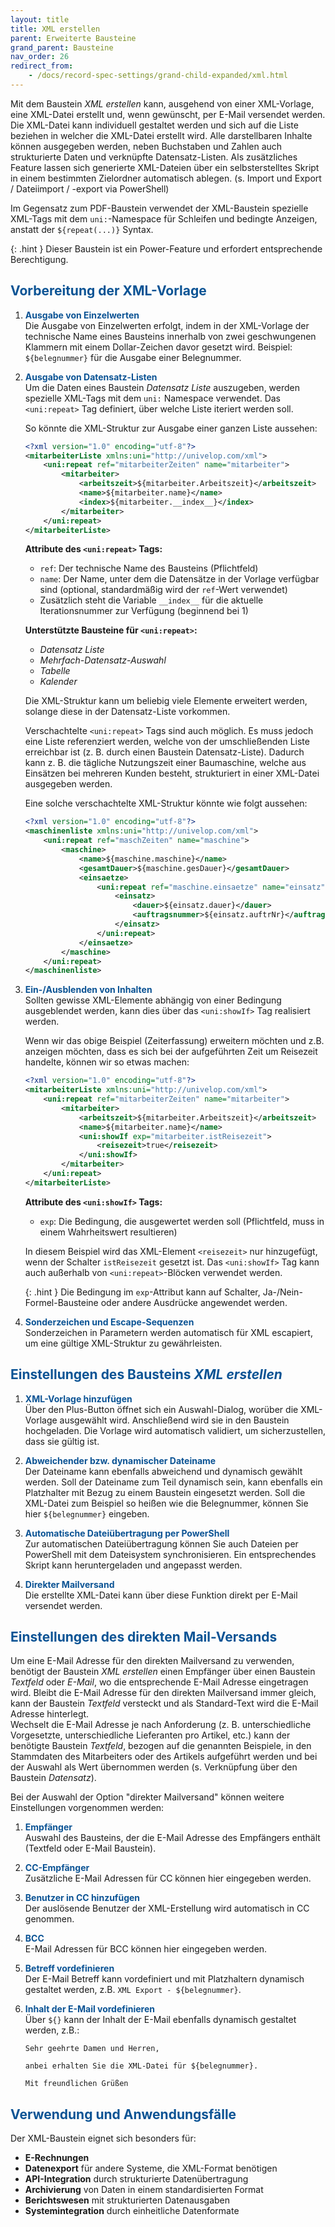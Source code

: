 ```yaml
---
layout: title
title: XML erstellen
parent: Erweiterte Bausteine
grand_parent: Bausteine
nav_order: 26
redirect_from:
    - /docs/record-spec-settings/grand-child-expanded/xml.html
---
```


Mit dem Baustein _XML erstellen_ kann, ausgehend von einer XML-Vorlage, eine XML-Datei erstellt
und, wenn gewünscht, per E-Mail versendet werden. Die XML-Datei kann individuell gestaltet werden und sich
auf die Liste beziehen in welcher die XML-Datei erstellt wird. Alle darstellbaren Inhalte können
ausgegeben werden, neben Buchstaben und Zahlen auch strukturierte Daten und verknüpfte Datensatz-Listen.
Als zusätzliches Feature lassen sich generierte XML-Dateien über ein selbsterstelltes Skript in einem bestimmten Zielordner automatisch ablegen. (s. Import und Export / Dateiimport / -export via PowerShell)

Im Gegensatz zum PDF-Baustein verwendet der XML-Baustein spezielle XML-Tags mit dem `uni:`-Namespace für Schleifen und bedingte Anzeigen, anstatt der `${repeat(...)}` Syntax.

{: .hint }
Dieser Baustein ist ein Power-Feature und erfordert entsprechende Berechtigung.

## <span style="color:#0b5394">Vorbereitung der XML-Vorlage</span>

1. <span style="color:#0b5394">**Ausgabe von Einzelwerten**</span>  
   Die Ausgabe von Einzelwerten erfolgt, indem in der XML-Vorlage der technische Name eines Bausteins innerhalb von
   zwei geschwungenen Klammern mit einem Dollar-Zeichen davor gesetzt wird. Beispiel: `${belegnummer}` für die Ausgabe einer Belegnummer.

2. <span style="color:#0b5394">**Ausgabe von Datensatz-Listen**</span>  
   Um die Daten eines Baustein _Datensatz Liste_ auszugeben, werden spezielle XML-Tags mit dem `uni:` Namespace verwendet. Das `<uni:repeat>` Tag definiert, über welche Liste iteriert werden soll.

    So könnte die XML-Struktur zur Ausgabe einer ganzen Liste aussehen:

    ```xml
    <?xml version="1.0" encoding="utf-8"?>
    <mitarbeiterListe xmlns:uni="http://univelop.com/xml">
        <uni:repeat ref="mitarbeiterZeiten" name="mitarbeiter">
            <mitarbeiter>
                <arbeitszeit>${mitarbeiter.Arbeitszeit}</arbeitszeit>
                <name>${mitarbeiter.name}</name>
                <index>${mitarbeiter.__index__}</index>
            </mitarbeiter>
        </uni:repeat>
    </mitarbeiterListe>
    ```

    **Attribute des `<uni:repeat>` Tags:**

    - `ref`: Der technische Name des Bausteins (Pflichtfeld)
    - `name`: Der Name, unter dem die Datensätze in der Vorlage verfügbar sind (optional, standardmäßig wird der `ref`-Wert verwendet)
    - Zusätzlich steht die Variable `__index__` für die aktuelle Iterationsnummer zur Verfügung (beginnend bei 1)

    **Unterstützte Bausteine für `<uni:repeat>`:**

    - _Datensatz Liste_
    - _Mehrfach-Datensatz-Auswahl_
    - _Tabelle_
    - _Kalender_

    Die XML-Struktur kann um beliebig viele Elemente erweitert werden, solange diese in der Datensatz-Liste vorkommen.

    Verschachtelte `<uni:repeat>` Tags sind auch möglich. Es muss jedoch eine Liste referenziert werden, welche von der umschließenden Liste erreichbar ist (z. B. durch einen Baustein Datensatz-Liste). Dadurch kann z. B. die tägliche Nutzungszeit einer Baumaschine, welche aus Einsätzen bei mehreren Kunden besteht, strukturiert in einer XML-Datei ausgegeben werden.

    Eine solche verschachtelte XML-Struktur könnte wie folgt aussehen:

    ```xml
    <?xml version="1.0" encoding="utf-8"?>
    <maschinenliste xmlns:uni="http://univelop.com/xml">
        <uni:repeat ref="maschZeiten" name="maschine">
            <maschine>
                <name>${maschine.maschine}</name>
                <gesamtDauer>${maschine.gesDauer}</gesamtDauer>
                <einsaetze>
                    <uni:repeat ref="maschine.einsaetze" name="einsatz">
                        <einsatz>
                            <dauer>${einsatz.dauer}</dauer>
                            <auftragsnummer>${einsatz.auftrNr}</auftragsnummer>
                        </einsatz>
                    </uni:repeat>
                </einsaetze>
            </maschine>
        </uni:repeat>
    </maschinenliste>
    ```

3. <span style="color:#0b5394">**Ein-/Ausblenden von Inhalten**</span>  
   Sollten gewisse XML-Elemente abhängig von einer Bedingung ausgeblendet werden, kann dies über das `<uni:showIf>` Tag realisiert werden.

    Wenn wir das obige Beispiel (Zeiterfassung) erweitern möchten und z.B. anzeigen möchten, dass es sich bei der aufgeführten Zeit um Reisezeit handelte, können wir so etwas machen:

    ```xml
    <?xml version="1.0" encoding="utf-8"?>
    <mitarbeiterListe xmlns:uni="http://univelop.com/xml">
        <uni:repeat ref="mitarbeiterZeiten" name="mitarbeiter">
            <mitarbeiter>
                <arbeitszeit>${mitarbeiter.Arbeitszeit}</arbeitszeit>
                <name>${mitarbeiter.name}</name>
                <uni:showIf exp="mitarbeiter.istReisezeit">
                    <reisezeit>true</reisezeit>
                </uni:showIf>
            </mitarbeiter>
        </uni:repeat>
    </mitarbeiterListe>
    ```

    **Attribute des `<uni:showIf>` Tags:**

    - `exp`: Die Bedingung, die ausgewertet werden soll (Pflichtfeld, muss in einem Wahrheitswert resultieren)

    In diesem Beispiel wird das XML-Element `<reisezeit>` nur hinzugefügt, wenn der Schalter `istReisezeit` gesetzt ist. Das `<uni:showIf>` Tag kann auch außerhalb von `<uni:repeat>`-Blöcken verwendet werden.

    {: .hint }
    Die Bedingung im `exp`-Attribut kann auf Schalter, Ja-/Nein-Formel-Bausteine oder andere Ausdrücke angewendet werden.

4. <span style="color:#0b5394">**Sonderzeichen und Escape-Sequenzen**</span>  
   Sonderzeichen in Parametern werden automatisch für XML escapiert, um eine gültige XML-Struktur zu gewährleisten.

## <span style="color:#0b5394">Einstellungen des Bausteins _XML erstellen_</span>

1. <span style="color:#0b5394">**XML-Vorlage hinzufügen**</span>  
   Über den Plus-Button öffnet sich ein Auswahl-Dialog, worüber die XML-Vorlage ausgewählt wird. Anschließend wird sie in den Baustein hochgeladen. Die Vorlage wird automatisch validiert, um sicherzustellen, dass sie gültig ist.

2. <span style="color:#0b5394">**Abweichender bzw. dynamischer Dateiname**</span>  
   Der Dateiname kann ebenfalls abweichend und dynamisch gewählt werden. Soll der Dateiname zum Teil dynamisch sein, kann ebenfalls ein Platzhalter mit Bezug zu einem Baustein eingesetzt werden. Soll die XML-Datei zum Beispiel so heißen wie die Belegnummer, können Sie hier `${belegnummer}` eingeben.

3. <span style="color:#0b5394">**Automatische Dateiübertragung per PowerShell**</span>  
   Zur automatischen Dateiübertragung können Sie auch Dateien per PowerShell mit dem Dateisystem synchronisieren. Ein entsprechendes Skript kann heruntergeladen und angepasst werden.

4. <span style="color:#0b5394">**Direkter Mailversand**</span>  
   Die erstellte XML-Datei kann über diese Funktion direkt per E-Mail versendet werden.

## <span style="color:#0b5394">Einstellungen des direkten Mail-Versands</span>

Um eine E-Mail Adresse für den direkten Mailversand zu verwenden, benötigt der Baustein _XML erstellen_ einen Empfänger über einen Baustein _Textfeld_ oder _E-Mail_, wo die entsprechende E-Mail Adresse eingetragen wird.
Bleibt die E-Mail Adresse für den direkten Mailversand immer gleich, kann der Baustein _Textfeld_ versteckt und als Standard-Text wird die E-Mail Adresse hinterlegt.  
Wechselt die E-Mail Adresse je nach Anforderung (z. B. unterschiedliche Vorgesetzte, unterschiedliche Lieferanten pro Artikel, etc.) kann der benötigte Baustein _Textfeld_, bezogen auf die genannten Beispiele, in den Stammdaten des Mitarbeiters oder des Artikels aufgeführt werden und bei der Auswahl als Wert übernommen werden (s. Verknüpfung über den Baustein _Datensatz_).

Bei der Auswahl der Option "direkter Mailversand" können weitere Einstellungen vorgenommen werden:

1. <span style="color:#0b5394">**Empfänger**</span>  
   Auswahl des Bausteins, der die E-Mail Adresse des Empfängers enthält (Textfeld oder E-Mail Baustein).

2. <span style="color:#0b5394">**CC-Empfänger**</span>  
   Zusätzliche E-Mail Adressen für CC können hier eingegeben werden.

3. <span style="color:#0b5394">**Benutzer in CC hinzufügen**</span>  
   Der auslösende Benutzer der XML-Erstellung wird automatisch in CC genommen.

4. <span style="color:#0b5394">**BCC**</span>  
   E-Mail Adressen für BCC können hier eingegeben werden.

5. <span style="color:#0b5394">**Betreff vordefinieren**</span>  
   Der E-Mail Betreff kann vordefiniert und mit Platzhaltern dynamisch gestaltet werden, z.B. `XML Export - ${belegnummer}`.

6. <span style="color:#0b5394">**Inhalt der E-Mail vordefinieren**</span>  
   Über `${}` kann der Inhalt der E-Mail ebenfalls dynamisch gestaltet werden, z.B.:

    ```
    Sehr geehrte Damen und Herren,

    anbei erhalten Sie die XML-Datei für ${belegnummer}.

    Mit freundlichen Grüßen
    ```

## <span style="color:#0b5394">Verwendung und Anwendungsfälle</span>

Der XML-Baustein eignet sich besonders für:

-   **E-Rechnungen**
-   **Datenexport** für andere Systeme, die XML-Format benötigen
-   **API-Integration** durch strukturierte Datenübertragung
-   **Archivierung** von Daten in einem standardisierten Format
-   **Berichtswesen** mit strukturierten Datenausgaben
-   **Systemintegration** durch einheitliche Datenformate
